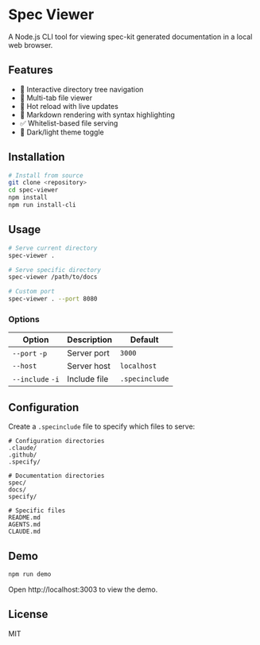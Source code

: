 # Spec Viewer

A Node.js CLI tool for viewing spec-kit generated documentation in a local web browser.

## Features

- 📁 Interactive directory tree navigation
- 📑 Multi-tab file viewer
- 🔄 Hot reload with live updates
- 📝 Markdown rendering with syntax highlighting
- ✅ Whitelist-based file serving
- 🌙 Dark/light theme toggle

## Installation

```bash
# Install from source
git clone <repository>
cd spec-viewer
npm install
npm run install-cli
```

## Usage

```bash
# Serve current directory
spec-viewer .

# Serve specific directory
spec-viewer /path/to/docs

# Custom port
spec-viewer . --port 8080
```

### Options

| Option           | Description  | Default        |
| ---------------- | ------------ | -------------- |
| `--port` `-p`    | Server port  | `3000`         |
| `--host`         | Server host  | `localhost`    |
| `--include` `-i` | Include file | `.specinclude` |

## Configuration

Create a `.specinclude` file to specify which files to serve:

```
# Configuration directories
.claude/
.github/
.specify/

# Documentation directories
spec/
docs/
specify/

# Specific files
README.md
AGENTS.md
CLAUDE.md
```

## Demo

```bash
npm run demo
```

Open http://localhost:3003 to view the demo.

## License

MIT